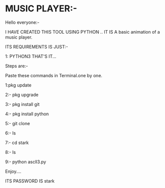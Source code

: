 # MUSIC PLAYER:-


Hello everyone:-


I HAVE CREATED THIS TOOL USING PYTHON ..
IT IS A basic animation of a music player.
 
ITS REQUIREMENTS IS JUST:-

1: PYTHON3 THAT'S IT...

Steps are:-
 
Paste these commands in Terminal.one by one.

1:pkg update 

2:- pkg upgrade

3:- pkg install git

4:- pkg install python

5:- git clone

6:- ls

7:- cd stark

8:- ls

9:- python ascll3.py



Enjoy....

ITS PASSWORD IS stark




